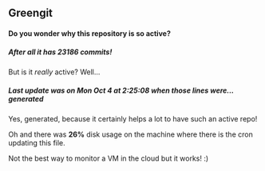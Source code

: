 ## Greengit

#### Do you wonder why this repository is so active?

##### After all it has 23186 commits!

But is it *really* active? Well...

##### Last update was on Mon Oct 4 at 2:25:08 when those lines were... generated

Yes, generated, because it certainly helps a lot to have such an active repo!

Oh and there was **26%** disk usage on the machine
where there is the cron updating this file.

Not the best way to monitor a VM in the cloud but it works! :)
